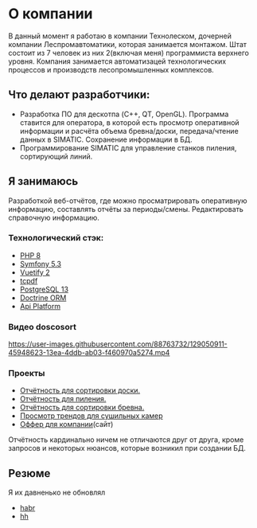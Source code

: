 

# О компании
В данный момент я работаю в компании Технолеском, дочерней компании Леспромавтоматики, которая занимается монтажом. Штат состоит из 7 человек из них 2(включая меня) программиста верхнего уровня. Компания занимается автоматизацей технологических процессов и производств лесопромышленных комплексов. 
## Что делают разработчики:
 - Разработка ПО для дескотпа (C++, QT, OpenGL). Программа ставится для оператора, в которой есть просмотр оперативной информации и расчёта объема бревна/доски, передача/чтение данных в SIMATIC. Сохранение информации в БД.
 - Программирование SIMATIC для управление станков пиления, сортирующий линий.
## Я занимаюсь
 Разработкой веб-отчётов, где можно просматрировать оперативную информацию, составлять отчёты за периоды/смены. Редактировать справочную информацию.

 ### Технологический стэк:
- [PHP 8](https://php.net/)
- [Symfony 5.3](https://symfony.com/)
- [Vuetify 2](https://vuetifyjs.com/ru/)
- [tcpdf](https://tcpdf.org/)
- [PostgreSQL 13](https://www.postgresql.org)
- [Doctrine ORM](https://www.doctrine-project.org/)
- [Api Platform](https://api-platform.com/)

### Видео doscosort
https://user-images.githubusercontent.com/88763732/129050911-45948623-13ea-4ddb-ab03-f460970a5274.mp4



### Проекты
- [ Отчётность для сортировки доски.](https://github.com/heprok/doscosort)
- [ Отчётность для пиления.](https://github.com/heprok/mill250web)
- [ Отчётность для сортировки бревна.](https://github.com/heprok/sobrweb)
- [Просмотр трендов для сушильных камер](https://github.com/heprok/trand)
- [Оффер для компании](https://bars-offer.techno-les.com/)(сайт)

Отчётность кардинально ничем не отличаются друг от друга, кроме запросов и некоторых нюансов, которые возникил при создании БД. 


## Резюме
Я их давненько не обновлял
- [habr](https://career.habr.com/hepro/print.pdf)
- [hh](https://arkhangelsk.hh.ru/resume/f3c9c500ff059e814c0039ed1f773442357469?print=true)
